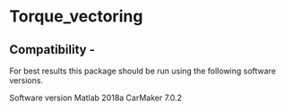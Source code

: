 # Torque_vectoring
## Compatibility -
For best results this package should be run using the following software versions.

 Software      version
 Matlab        2018a 
 CarMaker      7.0.2



